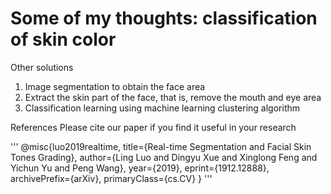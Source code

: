 # Some of my thoughts: classification of skin color

Other solutions 
1. Image segmentation to obtain the face area
2. Extract the skin part of the face, that is, remove the mouth and eye area
3. Classification learning using machine learning clustering algorithm


References
Please cite our paper if you find it useful in your research

'''
@misc{luo2019realtime,
    title={Real-time Segmentation and Facial Skin Tones Grading},
    author={Ling Luo and Dingyu Xue and Xinglong Feng and Yichun Yu and Peng Wang},
    year={2019},
    eprint={1912.12888},
    archivePrefix={arXiv},
    primaryClass={cs.CV}
}
'''

